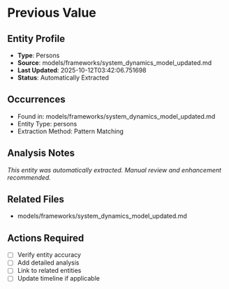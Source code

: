 # Previous Value

## Entity Profile
- **Type**: Persons
- **Source**: models/frameworks/system_dynamics_model_updated.md
- **Last Updated**: 2025-10-12T03:42:06.751698
- **Status**: Automatically Extracted

## Occurrences
- Found in: models/frameworks/system_dynamics_model_updated.md
- Entity Type: persons
- Extraction Method: Pattern Matching

## Analysis Notes
*This entity was automatically extracted. Manual review and enhancement recommended.*

## Related Files
- models/frameworks/system_dynamics_model_updated.md

## Actions Required
- [ ] Verify entity accuracy
- [ ] Add detailed analysis
- [ ] Link to related entities
- [ ] Update timeline if applicable

